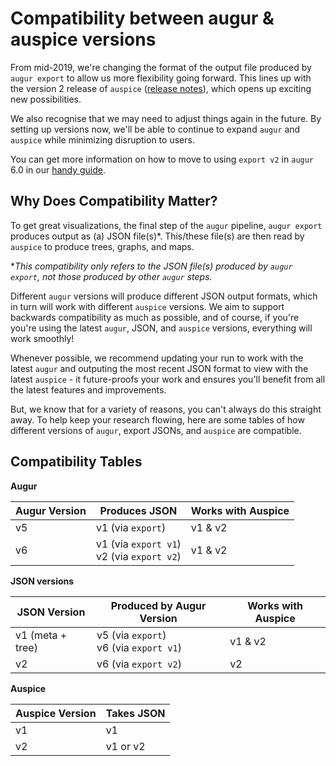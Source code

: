 # Compatibility between augur & auspice versions

From mid-2019, we're changing the format of the output file produced by `augur export` to allow us more flexibility going forward.
This lines up with the version 2 release of `auspice` ([release notes](https://nextstrain.github.io/auspice/releases/v2)), which opens up exciting new possibilities. 

We also recognise that we may need to adjust things again in the future. By setting up versions now, we'll be able to continue to expand `augur` and `auspice` while minimizing disruption to users.

You can get more information on how to move to using `export v2` in `augur` 6.0 in our [handy guide](migrating-v5-v6.md).

## Why Does Compatibility Matter?

To get great visualizations, the final step of the `augur` pipeline, `augur export` produces output as (a) JSON file(s)*.
This/these file(s) are then read by `auspice` to produce trees, graphs, and maps. 

*_This compatibility only refers to the JSON file(s) produced by `augur export`, not those produced by other `augur` steps._

Different `augur` versions will produce different JSON output formats, which in turn will work with different `auspice` versions.
We aim to support backwards compatibility as much as possible, and of course, if you're you're using the latest `augur`, JSON, and `auspice` versions, everything will work smoothly!

Whenever possible, we recommend updating your run to work with the latest `augur` and outputing the most recent JSON format to view with the latest `auspice` - it future-proofs your work and ensures you'll benefit from all the latest features and improvements.

But, we know that for a variety of reasons, you can't always do this straight away. To help keep your research flowing, here are some tables of how different versions of `augur`, export JSONs, and `auspice` are compatible.

## Compatibility Tables

**Augur**

| Augur Version | Produces JSON | Works with Auspice  |
| ------------- |---------------| --------------------|
| v5           | v1 (via `export`)   | v1 & v2    |
| v6           | v1 (via `export v1`) <br> v2 (via `export v2`) | v1 & v2 |

**JSON versions**

| JSON Version | Produced by Augur Version | Works with Auspice  |
| -------------|---------------| --------------------|
| v1 (meta + tree)   | v5 (via `export`) <br> v6 (via `export v1`)| v1 & v2 |
| v2           | v6 (via `export v2`) | v2 |

**Auspice**

| Auspice Version | Takes JSON |
| -------------|---------------| 
| v1           | v1        |
| v2          | v1 or v2 |




